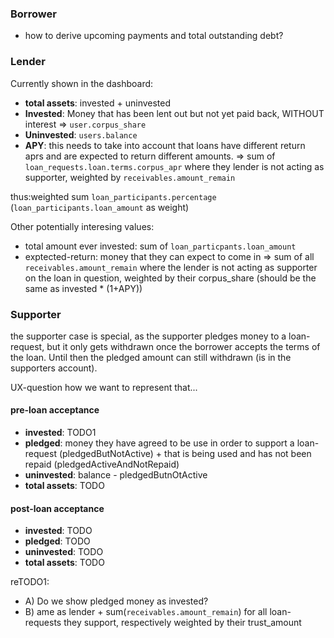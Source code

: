 ### Borrower

- how to derive upcoming payments and total outstanding debt?

### Lender

Currently shown in the dashboard:

- **total assets**: invested + uninvested
- **Invested**: Money that has been lent out but not yet paid back, WITHOUT interest => `user.corpus_share`
- **Uninvested**: `users.balance`
- **APY**: this needs to take into account that loans have different return aprs and are expected to return different amounts.
  => sum of `loan_requests.loan.terms.corpus_apr` where they lender is not acting as supporter, weighted by `receivables.amount_remain`

thus:weighted sum `loan_participants.percentage` (`loan_participants.loan_amount` as weight)

Other potentially interesing values:

- total amount ever invested: sum of `loan_particpants.loan_amount`
- exptected-return: money that they can expect to come in
  => sum of all `receivables.amount_remain` where the lender is not acting as supporter on the loan in question, weighted by their corpus_share (should be the same as invested \* (1+APY))

### Supporter

the supporter case is special, as the supporter pledges money to a loan-request, but it only gets withdrawn once the
borrower accepts the terms of the loan. Until then the pledged amount can still withdrawn (is in the supporters account).

UX-question how we want to represent that...

#### pre-loan acceptance

- **invested**: TODO1
- **pledged**: money they have agreed to be use in order to support a loan-request (pledgedButNotActive) + that is being used and has not been repaid (pledgedActiveAndNotRepaid)
- **uninvested**: balance - pledgedButnOtActive
- **total assets**: TODO

#### post-loan acceptance

- **invested**: TODO
- **pledged**: TODO
- **uninvested**: TODO
- **total assets**: TODO

reTODO1:

- A) Do we show pledged money as invested?
- B) ame as lender + sum(`receivables.amount_remain`) for all loan-requests they support, respectively weighted by their trust_amount
